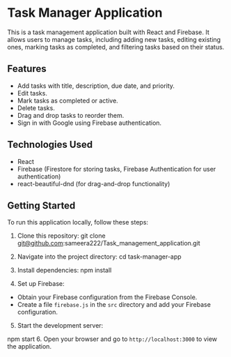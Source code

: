 # Task Manager Application

This is a task management application built with React and Firebase. It allows users to manage tasks, including adding new tasks, editing existing ones, marking tasks as completed, and filtering tasks based on their status.

## Features

- Add tasks with title, description, due date, and priority.
- Edit tasks.
- Mark tasks as completed or active.
- Delete tasks.
- Drag and drop tasks to reorder them.
- Sign in with Google using Firebase authentication.

## Technologies Used

- React
- Firebase (Firestore for storing tasks, Firebase Authentication for user authentication)
- react-beautiful-dnd (for drag-and-drop functionality)

## Getting Started

To run this application locally, follow these steps:

1. Clone this repository:
git clone git@github.com:sameera222/Task_management_application.git

2. Navigate into the project directory:
cd task-manager-app

3. Install dependencies:
  npm install

4. Set up Firebase:
- Obtain your Firebase configuration from the Firebase Console.
- Create a file `firebase.js` in the `src` directory and add your Firebase configuration.

5. Start the development server:

npm start
6. Open your browser and go to `http://localhost:3000` to view the application.








